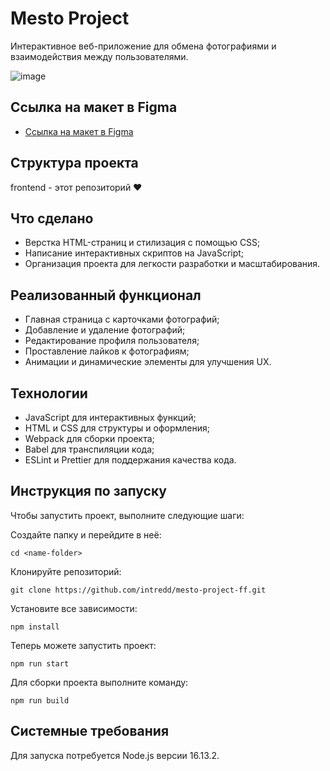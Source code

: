 # Mesto Project
Интерактивное веб-приложение для обмена фотографиями и взаимодействия между пользователями.

![image](https://github.com/intredd/mesto-project-ff/assets/119800161/b696e15c-aac2-4754-a56a-2ed42492c978)

## Ссылка на макет в Figma

- [Ссылка на макет в Figma](https://www.figma.com/design/bjyvbKKJN2naO0ucURl2Z0/JavaScript.-Sprint-5?node-id=0-1&t=iR11HgMtpqteneju-0)

## Структура проекта
frontend - этот репозиторий ❤️

## Что сделано
- Верстка HTML-страниц и стилизация с помощью CSS;
- Написание интерактивных скриптов на JavaScript;
- Организация проекта для легкости разработки и масштабирования.

## Реализованный функционал
- Главная страница с карточками фотографий;
- Добавление и удаление фотографий;
- Редактирование профиля пользователя;
- Проставление лайков к фотографиям;
- Анимации и динамические элементы для улучшения UX.

## Технологии
- JavaScript для интерактивных функций;
- HTML и CSS для структуры и оформления;
- Webpack для сборки проекта;
- Babel для транспиляции кода;
- ESLint и Prettier для поддержания качества кода.

## Инструкция по запуску
Чтобы запустить проект, выполните следующие шаги:

Создайте папку и перейдите в неё:

```shell
cd <name-folder>
```

Клонируйте репозиторий:

```shell
git clone https://github.com/intredd/mesto-project-ff.git
```

Установите все зависимости:

```shell
npm install
```

Теперь можете запустить проект:

```shell
npm run start
```

Для сборки проекта выполните команду:

```shell
npm run build
```

## Системные требования
Для запуска потребуется Node.js версии 16.13.2.
